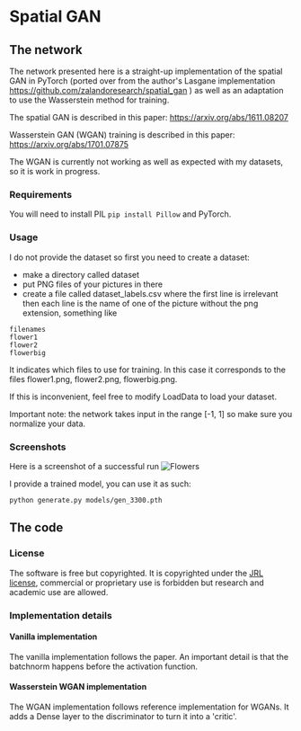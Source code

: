 # Spatial GAN 

## The network

The network presented here is a straight-up implementation of the spatial GAN in PyTorch (ported over from the author's Lasgane implementation https://github.com/zalandoresearch/spatial_gan ) as well as an adaptation to use the Wasserstein method for training.

The spatial GAN is described in this paper: https://arxiv.org/abs/1611.08207

Wasserstein GAN (WGAN) training is described in this paper: https://arxiv.org/abs/1701.07875


The WGAN is currently not working as well as expected with my datasets, so it is work in progress.

### Requirements

You will need to install PIL `pip install Pillow` and PyTorch.

### Usage 

I do not provide the dataset so first you need to create a dataset:
 - make a directory called dataset
 - put PNG files of your pictures in there
 - create a file called dataset_labels.csv where the first line is irrelevant then each line is the name of one of the picture without the png extension, something like

````
filenames
flower1
flower2
flowerbig
````

It indicates which files to use for training. In this case it corresponds to the files flower1.png, flower2.png, flowerbig.png.

If this is inconvenient, feel free to modify LoadData to load your dataset.

Important note: the network takes input in the range [-1, 1] so make sure you normalize your data.

### Screenshots

Here is a screenshot of a successful run
![Flowers](https://raw.githubusercontent.com/edeguine/wsgan/master/samples/stored_floralbig_gen_3300_1.png)


I provide a trained model, you can use it as such:

`python generate.py models/gen_3300.pth`


## The code

### License

The software is free but copyrighted. It is copyrighted under the [JRL license](https://en.wikipedia.org/wiki/Java_Research_License), commercial or proprietary use is forbidden but research and academic use are allowed.

### Implementation details

#### Vanilla implementation

The vanilla implementation follows the paper. An important detail is that the batchnorm happens before the activation function.

#### Wasserstein WGAN implementation

The WGAN implementation follows reference implementation for WGANs. It adds a Dense layer to the discriminator to turn it into a 'critic'.

